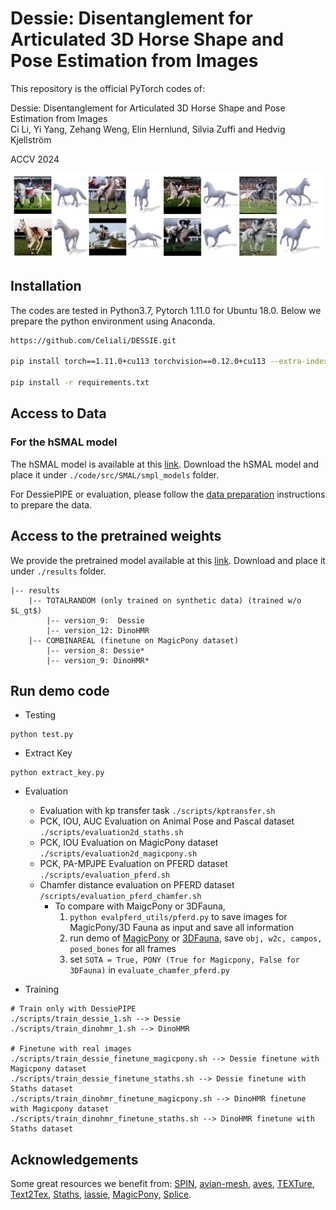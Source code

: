 # Dessie: Disentanglement for Articulated 3D Horse Shape and Pose Estimation from Images

This repository is the official PyTorch codes of: 

Dessie: Disentanglement for Articulated 3D Horse Shape and Pose Estimation from Images \
Ci Li, Yi Yang, Zehang Weng, Elin Hernlund, Silvia Zuffi and Hedvig Kjellström

ACCV 2024

![front](resources/update_teaser.jpg)


## Installation

The codes are tested in Python3.7, Pytorch 1.11.0 for Ubuntu 18.0. Below we prepare the python environment using Anaconda.

``` bash
https://github.com/Celiali/DESSIE.git

pip install torch==1.11.0+cu113 torchvision==0.12.0+cu113 --extra-index-url https://download.pytorch.org/whl/cu113

pip install -r requirements.txt
```


## Access to Data

### For the hSMAL model
The hSMAL model is available at this [link](https://sites.google.com/view/cv4horses/cv4horses).
Download the hSMAL model and place it under `./code/src/SMAL/smpl_models` folder.

For DessiePIPE or evaluation, please follow the [data preparation](data.md) instructions to prepare the data.

## Access to the pretrained weights
We provide the pretrained model available at this [link](https://drive.google.com/file/d/1mKI7HSOobdqfk65Q_9fkt9ZSVMCBm34h/view?usp=sharing).
Download and place it under `./results` folder.

```
|-- results
    |-- TOTALRANDOM (only trained on synthetic data) (trained w/o $L_gt$)
        |-- version_9:  Dessie
        |-- version_12: DinoHMR
    |-- COMBINAREAL (finetune on MagicPony dataset)
        |-- version_8: Dessie*
        |-- version_9: DinoHMR*

```  

## Run demo code

- Testing
```angular2html
python test.py
```  

- Extract Key
```
python extract_key.py
```

- Evaluation

   - Evaluation with kp transfer task  ```./scripts/kptransfer.sh ```
   - PCK, IOU, AUC Evaluation on Animal Pose and Pascal dataset  ```./scripts/evaluation2d_staths.sh ```
   - PCK, IOU Evaluation on MagicPony dataset ```./scripts/evaluation2d_magicpony.sh ```
   - PCK, PA-MPJPE Evaluation on PFERD dataset ```./scripts/evaluation_pferd.sh```
   - Chamfer distance evaluation on PFERD dataset 
```/scripts/evaluation_pferd_chamfer.sh```
       - To compare with MaigcPony or 3DFauna,
            1. ```python evalpferd_utils/pferd.py``` to save images for MagicPony/3D Fauna as input and save all information
            2. run demo of [MagicPony](https://github.com/elliottwu/MagicPony) or [3DFauna](https://huggingface.co/spaces/Kyle-Liz/3DFauna_demo/tree/main), save ```obj, w2c, campos, posed_bones``` for all frames
            3. set ```SOTA = True, PONY (True for Magicpony, False for 3DFauna)``` in ```evaluate_chamfer_pferd.py```

- Training
```angular2html
# Train only with DessiePIPE
./scripts/train_dessie_1.sh --> Dessie
./scripts/train_dinohmr_1.sh --> DinoHMR

# Finetune with real images 
./scripts/train_dessie_finetune_magicpony.sh --> Dessie finetune with Magicpony dataset
./scripts/train_dessie_finetune_staths.sh --> Dessie finetune with Staths dataset
./scripts/train_dinohmr_finetune_magicpony.sh --> DinoHMR finetune with Magicpony dataset
./scripts/train_dinohmr_finetune_staths.sh --> DinoHMR finetune with Staths dataset
```

## Acknowledgements

Some great resources we benefit from:
[SPIN](https://github.com/nkolot/SPIN), [avian-mesh](https://github.com/marcbadger/avian-mesh), [aves](https://github.com/yufu-wang/aves), [TEXTure](https://texturepaper.github.io/TEXTurePaper/), [Text2Tex](https://github.com/daveredrum/Text2Tex), [Staths](https://github.com/statho/animals3d), [lassie](https://github.com/google/lassie), [MagicPony](https://github.com/elliottwu/MagicPony/tree/main), [Splice](https://github.com/omerbt/Splice).